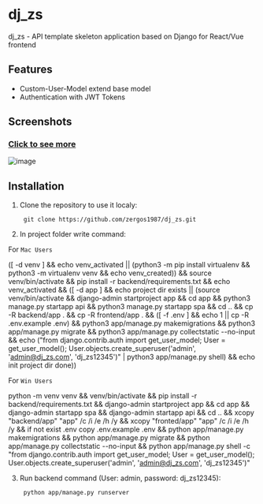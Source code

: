 # dj_zs

dj_zs - API template skeleton application based on Django for React/Vue frontend

## Features

- Custom-User-Model extend base model
- Authentication with JWT Tokens

## Screenshots

### [Click to see more](https://github.com/zergos1987/dj_zs/backend/app/media/screenshots)
![image](https://github.com/zergos1987/dj_zs/backend/app/media/screenshots/01.png)

## Installation

1. Clone the repository to use it localy:

        git clone https://github.com/zergos1987/dj_zs.git
        
2. In project folder write command:

  For `Mac Users`

([ -d venv  ] && echo venv_activated || (python3 -m pip install virtualenv && python3 -m virtualenv venv && echo venv_created)) && source venv/bin/activate && pip install -r backend/requirements.txt && echo venv_activated && ([ -d app  ] && echo project dir exists || (source venv/bin/activate && django-admin startproject app && cd app && python3 manage.py startapp api && python3 manage.py startapp spa && cd .. && cp -R backend/app . && cp -R frontend/app . && ([ -f .env  ] && echo 1 || cp -R .env.example .env) && python3 app/manage.py makemigrations && python3 app/manage.py migrate && python3 app/manage.py collectstatic --no-input && echo ("from django.contrib.auth import get_user_model; User = get_user_model(); User.objects.create_superuser('admin', 'admin@dj_zs.com', 'dj_zs12345')" | python3 app/manage.py shell) && echo init project dir done))

  For `Win Users`

python -m venv venv && venv/bin/activate && pip install -r backend/requirements.txt && django-admin startproject app && cd app && django-admin startapp spa && django-admin startapp api && cd .. && xcopy "backend/app" "app" /c /i /e /h /y && xcopy "fronted/app" "app" /c /i /e /h /y && if not exist .env copy .env.example .env && python app/manage.py makemigrations && python app/manage.py migrate && python app/manage.py collectstatic --no-input && python app/manage.py shell -c "from django.contrib.auth import get_user_model; User = get_user_model(); User.objects.create_superuser('admin', 'admin@dj_zs.com', 'dj_zs12345')"
        
3. Run backend command (User: admin, password: dj_zs12345):

        python app/manage.py runserver
